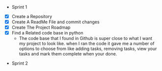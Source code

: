 - Sprint 1
- [x] Create a Repository
- [x] Create A ReadMe File and commit changes
- [x] Create The Project Roadmap
- [x] Find a Related code base in python
  * The code base that I found in Github is super close to what I want my project to look like. when I ran the code it gave me a number of options to choose from like adding tasks, removing tasks, view your tasks and mark them complete when your done. 
- Sprint 2





